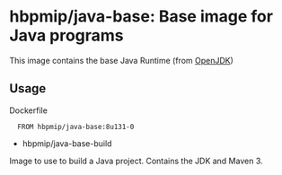 
# hbpmip/java-base: Base image for Java programs

This image contains the base Java Runtime (from [OpenJDK](https://hub.docker.com/r/_/openjdk/))

## Usage

Dockerfile
```
  FROM hbpmip/java-base:8u131-0

```


* hbpmip/java-base-build

Image to use to build a Java project. Contains the JDK and Maven 3.
